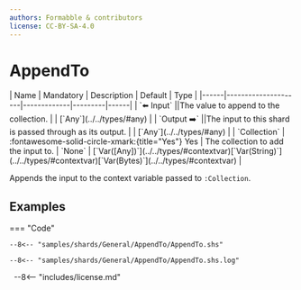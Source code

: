 ```yaml
---
authors: Formabble & contributors
license: CC-BY-SA-4.0
---
```



# AppendTo

<div class="sh-parameters" markdown="1">
| Name | Mandatory | Description | Default | Type |
|------|---------------------|-------------|---------|------|
| `⬅️ Input` ||The value to append to the collection. | | [`Any`](../../types/#any) |
| `Output ➡️` ||The input to this shard is passed through as its output. | | [`Any`](../../types/#any) |
| `Collection` | :fontawesome-solid-circle-xmark:{title="Yes"} Yes  | The collection to add the input to. | `None` | [`Var([Any])`](../../types/#contextvar)[`Var(String)`](../../types/#contextvar)[`Var(Bytes)`](../../types/#contextvar) |

</div>

Appends the input to the context variable passed to `:Collection`.

## Examples

=== "Code"

  ```x86asm linenums="1"
  --8<-- "samples/shards/General/AppendTo/AppendTo.shs"
  ```

  ```
  --8<-- "samples/shards/General/AppendTo/AppendTo.shs.log"
  ```
&nbsp;
--8<-- "includes/license.md"

